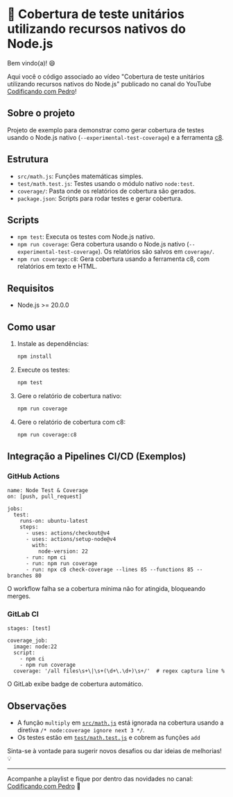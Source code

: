 # 🚀 Cobertura de teste unitários utilizando recursos nativos do Node.js

Bem vindo(a)! 😄

Aqui você o código associado ao vídeo "Cobertura de teste unitários utilizando recursos nativos do Node.js" publicado no canal do YouTube [Codificando com Pedro](https://www.youtube.com/@CodificandoComPedro)!

## Sobre o projeto

Projeto de exemplo para demonstrar como gerar cobertura de testes usando o Node.js nativo (`--experimental-test-coverage`) e a ferramenta [c8](https://github.com/bcoe/c8).

## Estrutura

- `src/math.js`: Funções matemáticas simples.
- `test/math.test.js`: Testes usando o módulo nativo `node:test`.
- `coverage/`: Pasta onde os relatórios de cobertura são gerados.
- `package.json`: Scripts para rodar testes e gerar cobertura.

## Scripts

- `npm test`: Executa os testes com Node.js nativo.
- `npm run coverage`: Gera cobertura usando o Node.js nativo (`--experimental-test-coverage`). Os relatórios são salvos em `coverage/`.
- `npm run coverage:c8`: Gera cobertura usando a ferramenta c8, com relatórios em texto e HTML.

## Requisitos

- Node.js >= 20.0.0

## Como usar

1. Instale as dependências:
   ```sh
   npm install
   ```

2. Execute os testes:
   ```sh
   npm test
   ```

3. Gere o relatório de cobertura nativo:
   ```sh
   npm run coverage
   ```

4. Gere o relatório de cobertura com c8:
   ```sh
   npm run coverage:c8
   ```

## Integração a Pipelines CI/CD (Exemplos)

### GitHub Actions

```
name: Node Test & Coverage
on: [push, pull_request]

jobs:
  test:
    runs-on: ubuntu-latest
    steps:
      - uses: actions/checkout@v4
      - uses: actions/setup-node@v4
        with:
          node-version: 22
      - run: npm ci
      - run: npm run coverage
      - run: npx c8 check-coverage --lines 85 --functions 85 --branches 80
```

O workflow falha se a cobertura mínima não for atingida, bloqueando merges.

### GitLab CI

```
stages: [test]

coverage_job:
  image: node:22
  script:
    - npm ci
    - npm run coverage
  coverage: '/all files\s+\|\s+(\d+\.\d+)\s+/'  # regex captura line %
```

O GitLab exibe badge de cobertura automático.

## Observações

- A função `multiply` em [`src/math.js`](src/math.js) está ignorada na cobertura usando a diretiva `/* node:coverage ignore next 3 */`.
- Os testes estão em [`test/math.test.js`](test/math.test.js) e cobrem as funções `add`

Sinta-se à vontade para sugerir novos desafios ou dar ideias de melhorias! 💡

---

Acompanhe a playlist e fique por dentro das novidades no canal: [Codificando com Pedro](https://www.youtube.com/@CodificandoComPedro) 🎥